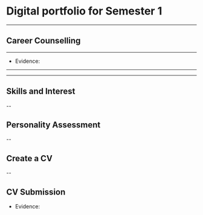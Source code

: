 # Digital portfolio for Semester 1
------
## Career Counselling
------
- Evidence:
---
------
## Skills and Interest
--
## Personality Assessment
--
## Create a CV
--
## CV Submission
- Evidence:
